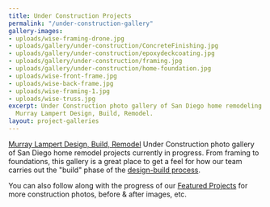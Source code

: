 ```yaml
---
title: Under Construction Projects
permalink: "/under-construction-gallery"
gallery-images:
- uploads/wise-framing-drone.jpg
- uploads/gallery/under-construction/ConcreteFinishing.jpg
- uploads/gallery/under-construction/epoxydeckcoating.jpg
- uploads/gallery/under-construction/framing.jpg
- uploads/gallery/under-construction/home-foundation.jpg
- uploads/wise-front-frame.jpg
- uploads/wise-back-frame.jpg
- uploads/wise-framing-1.jpg
- uploads/wise-truss.jpg
excerpt: Under Construction photo gallery of San Diego home remodeling projects by
  Murray Lampert Design, Build, Remodel.
layout: project-galleries
---
```


[Murray Lampert Design, Build, Remodel](/) Under Construction photo gallery of San Diego home remodel projects currently in progress. From framing to foundations, this gallery is a great place to get a feel for how our team carries out the "build" phase of the [design-build process](/san-diego-design-build-contractors).

You can also follow along with the progress of our [Featured Projects](/san-diego-design-build-contractors) for more construction photos, before & after images, etc. 
